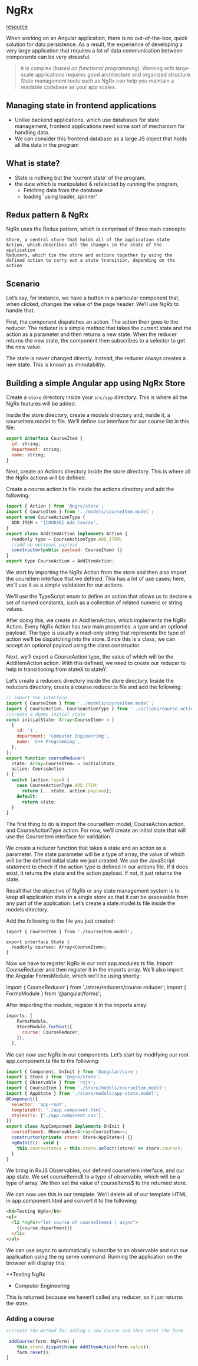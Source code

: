 # NgRx

[resource](https://blog.logrocket.com/angular-state-management-made-simple-with-ngrx/)

When working on an Angular application, there is no out-of-the-box, quick solution for data persistence. As a result, the experience of developing a very large application that requires a lot of data communication between components can be very stressful.

> it is complex *(based on functional programming)*.
> Working with large-scale applications requires good architecture and organized structure. State management tools such as NgRx can help you maintain a readable codebase as your app scales.

## Managing state in frontend applications

- Unlike backend applications, which use databases for state management, frontend applications need some sort of mechanism for handling data.
- We can consider this frontend database as a large JS object that holds all the data in the program

## What is state?
- State is nothing but the 'current state' of the program.
- the date which is manipulated & refelected by running the program,
  - Fetching data from the database
  - loading 'using loader, spinner'


## Redux pattern & NgRx

NgRx uses the Redux pattern, which is comprised of three main concepts:

    Store, a central store that holds all of the application state
    Action, which describes all the changes in the state of the application
    Reducers, which tie the store and actions together by using the defined action to carry out a state transition, depending on the action


## Scenario
Let’s say, for instance, we have a button in a particular component that, when clicked, changes the value of the page header. We’ll use NgRx to handle that.

First, the component dispatches an action. The action then goes to the reducer. The reducer is a simple method that takes the current state and the action as a parameter and then returns a new state. When the reducer returns the new state, the component then subscribes to a selector to get the new value.

The state is never changed directly. Instead, the reducer always creates a new state. This is known as immutability.

## Building a simple Angular app using NgRx Store


Create a ```store``` directory inside your ```src/app``` directory. This is where all the NgRx features will be added.

Inside the store directory, create a models directory and, inside it, a courseItem.model.ts file. We’ll define our interface for our course list in this file:

```js
export interface CourseItem {
  id: string;
  department: string;
  name: string;
}
```

Next, create an Actions directory inside the store directory. This is where all the NgRx actions will be defined.

Create a course.action.ts file inside the actions directory and add the following:

```js
import { Action } from '@ngrx/store';
import { CourseItem } from '../models/courseItem.model';
export enum CourseActionType {
  ADD_ITEM = '[COURSE] Add Course',
}
export class AddItemAction implements Action {
  readonly type = CourseActionType.ADD_ITEM;
  //add an optional payload
  constructor(public payload: CourseItem) {}
}
export type CourseAction = AddItemAction;
```

We start by importing the NgRx Action from the store and then also import the coureitem interface that we defined. This has a lot of use cases; here, we’ll use it as a simple validation for our actions.

We’ll use the TypeScript enum to define an action that allows us to declare a set of named constants, such as a collection of related numeric or string values.

After doing this, we create an AddItemAction, which implements the NgRx Action. Every NgRx Action has two main properties: a type and an optional payload. The type is usually a read-only string that represents the type of action we’ll be dispatching into the store. Since this is a class, we can accept an optional payload using the class constructor.

Next, we’ll export a CourseAction type, the value of which will be the AddItemAction action.
With this defined, we need to create our reducer to help in transitioning from stateX to stateY.

Let’s create a reducers directory inside the store directory. Inside the reducers directory, create a course.reducer.ts file and add the following:

```js
// import the interface
import { CourseItem } from '../models/courseItem.model';
import { CourseAction, CourseActionType } from '../actions/course.action';
//create a dummy initial state
const initialState: Array<CourseItem> = [
  {
    id: '1',
    department: 'Computer Engineering',
    name: 'C++ Programming',
  },
];
export function courseReducer(
  state: Array<CourseItem> = initialState,
  action: CourseAction
) {
  switch (action.type) {
    case CourseActionType.ADD_ITEM:
      return [...state, action.payload];
    default:
      return state;
  }
}
```

The first thing to do is import the courseItem model, CourseAction action, and CourseActionType action. For now, we’ll create an initial state that will use the CourseItem interface for validation.

We create a reducer function that takes a state and an action as a parameter. The state parameter will be a type of array, the value of which will be the defined initial state we just created. We use the JavaScript statement to check if the action type is defined in our actions file. If it does exist, it returns the state and the action payload. If not, it just returns the state.

Recall that the objective of NgRx or any state management system is to keep all application state in a single store so that it can be assessable from any part of the application. Let’s create a state.model.ts file inside the models directory.

Add the following to the file you just created:

```
import { CourseItem } from './courseItem.model';

export interface State {
  readonly courses: Array<CourseItem>;
}
```

Now we have to register NgRx in our root app.modules.ts file. Import CourseReducer and then register it in the imports array. We’ll also import the Angular FormsModule, which we’ll be using shortly:

import { CourseReducer } from './store/reducers/course.reducer';
import { FormsModule } from '@angular/forms';

After importing the module, register it in the imports array:

```js
imports: [
    FormsModule,
    StoreModule.forRoot({
      course: CourseReducer,
    }),
  ],
```

We can now use NgRx in our components. Let’s start by modifying our root app.component.ts file to the following:

```js
import { Component, OnInit } from '@angular/core';
import { Store } from '@ngrx/store';
import { Observable } from 'rxjs';
import { CourseItem } from './store/models/courseItem.model';
import { AppState } from './store/models/app-state.model';
@Component({
  selector: 'app-root',
  templateUrl: './app.component.html',
  styleUrls: ['./app.component.css'],
})
export class AppComponent implements OnInit {
  courseItems$: Observable<Array<CourseItem>>;
  constructor(private store: Store<AppState>) {}
  ngOnInit(): void {
    this.courseItems$ = this.store.select((store) => store.course);
  }
}
```

We bring in RxJS Observables, our defined courseItem interface, and our app state. We set courseItems$ to a type of observable, which will be a type of array. We then set the value of courseItems$ to the returned store.

We can now use this in our template. We’ll delete all of our template HTML in app.component.html and convert it to the following:

```html
<h4>Testing NgRx</h4>
<ul>
  <li *ngFor="let course of courseItems$ | async">
    {{course.department}}
  </li>
</ul>
```

We can use async to automatically subscribe to an observable and run our application using the ng serve command. Running the application on the browser will display this:

**Testing NgRx
- Computer Engineering

This is returned because we haven’t called any reducer, so it just returns the state.

### Adding a course
```js
//create the method for adding a new course and then reset the form

 addCourse(form: NgForm) {
    this.store.dispatch(new AddItemAction(form.value));
    form.reset();
}
```
